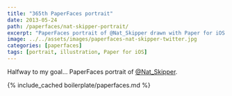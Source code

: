```yaml
---
title: "365th PaperFaces portrait"
date: 2013-05-24
path: /paperfaces/nat-skipper-portrait/
excerpt: "PaperFaces portrait of @Nat_Skipper drawn with Paper for iOS on an iPad."
image: ../../assets/images/paperfaces-nat-skipper-twitter.jpg
categories: [paperfaces]
tags: [portrait, illustration, Paper for iOS]
---
```


Halfway to my goal… PaperFaces portrait of [@Nat_Skipper](https://twitter.com/Nat_Skipper).

{% include_cached boilerplate/paperfaces.md %}
